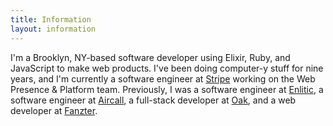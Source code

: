 ```yaml
---
title: Information
layout: information
---
```


I'm a Brooklyn, NY-based software developer using Elixir, Ruby, and JavaScript to make web products. I've been doing computer-y stuff for nine years, and I'm currently a software engineer at [Stripe](https://stripe.com) working on the Web Presence & Platform team. Previously, I was a software engineer at [Enlitic](https://www.enlitic.com/), a software engineer at [Aircall](https://aircall.io), a full-stack developer at [Oak](https://oak.is), and a web developer at [Fanzter](https://en.wikipedia.org/wiki/Fanzter).

